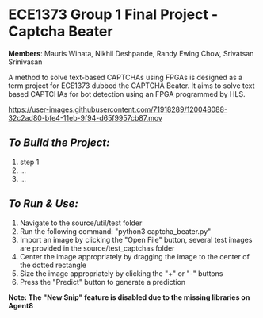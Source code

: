 # ECE1373 Group 1 Final Project - Captcha Beater
**Members**: 
  Mauris Winata,
  Nikhil Deshpande,
  Randy Ewing Chow,
  Srivatsan Srinivasan
  
A method to solve text-based CAPTCHAs using FPGAs is designed as a term project for ECE1373 dubbed the CAPTCHA Beater. It aims to solve text based CAPTCHAs for bot detection using an FPGA programmed by HLS. 


https://user-images.githubusercontent.com/71918289/120048088-32c2ad80-bfe4-11eb-9f94-d65f9957cb87.mov

*To Build the Project:*
-
1. step 1
2. ...
3. ...



*To Run & Use:*
-
1. Navigate to the source/util/test folder
2. Run the following command: "python3 captcha_beater.py"
3. Import an image by clicking the "Open File" button, several test images are provided in the source/test_captchas folder
4. Center the image appropriately by dragging the image to the center of the dotted rectangle 
5. Size the image appropriately by clicking the "+" or "-" buttons
6. Press the "Predict" button to generate a prediction

**Note: The "New Snip" feature is disabled due to the missing libraries on Agent8**

